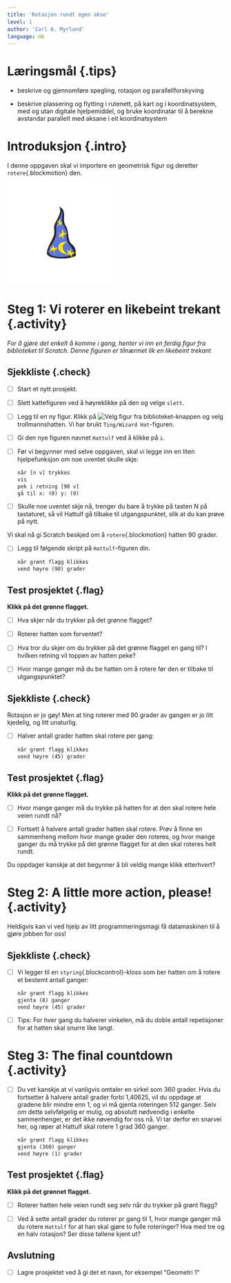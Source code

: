 ```yaml
---
title: 'Rotasjon rundt egen akse'
level: 1
author: 'Carl A. Myrland'
language: nb
---
```



# Læringsmål {.tips}

+ beskrive og gjennomføre spegling, rotasjon og parallellforskyving

+ beskrive plassering og flytting i rutenett, på kart og i koordinatsystem, med
  og utan digitale hjelpemiddel, og bruke koordinatar til å berekne avstandar
  parallelt med aksane i eit koordinatsystem


# Introduksjon {.intro}

I denne oppgaven skal vi importere en geometrisk figur og deretter
`rotere`{.blockmotion} den.

![Bilde av en trollmann hatt](Geometri.png)


# Steg 1: Vi roterer en likebeint trekant {.activity}

*For å gjøre det enkelt å komme i gang, henter vi inn en ferdig figur fra
biblioteket til Scratch. Denne figuren er tilnærmet lik en likebeint trekant*

## Sjekkliste {.check}

- [ ] Start et nytt prosjekt.

- [ ] Slett kattefiguren ved å høyreklikke på den og velge `slett`.

- [ ] Legg til en ny figur. Klikk på ![Velg figur fra
      biblioteket](../bilder/hent-fra-bibliotek.png)-knappen og velg
      trollmannshatten. Vi har brukt `Ting/Wizard Hat`-figuren.

- [ ] Gi den nye figuren navnet `Hattulf` ved å klikke på `i`.

- [ ] Før vi begynner med selve oppgaven, skal vi legge inn en liten
      hjelpefunksjon om noe uventet skulle skje:

  ```blocks
  når [n v] trykkes
  vis
  pek i retning [90 v]
  gå til x: (0) y: (0)
  ```

- [ ] Skulle noe uventet skje nå, trenger du bare å trykke på tasten N på
      tastaturet, så vil Hattulf gå tilbake til utgangspunktet, slik at du kan
      prøve på nytt.

Vi skal nå gi Scratch beskjed om å `rotere`{.blockmotion} hatten 90 grader.

- [ ] Legg til følgende skript på `Hattulf`-figuren din.

  ```blocks
  når grønt flagg klikkes
  vend høyre (90) grader
  ```

## Test prosjektet {.flag}

__Klikk på det grønne flagget.__

- [ ] Hva skjer når du trykker på det grønne flagget?

- [ ] Roterer hatten som forventet?

- [ ] Hva tror du skjer om du trykker på det grønne flagget en gang til? I
      hvilken retning vil toppen av hatten peke?

- [ ] Hvor mange ganger må du be hatten om å rotere før den er tilbake til
      utgangspunktet?

## Sjekkliste {.check}

Rotasjon er jo gøy! Men at ting roterer med 90 grader av gangen er jo litt
kjedelig, og litt unaturlig.

- [ ] Halver antall grader hatten skal rotere per gang:

  ```blocks
  når grønt flagg klikkes
  vend høyre (45) grader
  ```

## Test prosjektet {.flag}

__Klikk på det grønne flagget.__

- [ ] Hvor mange ganger må du trykke på hatten for at den skal rotere hele veien
      rundt nå?

- [ ] Fortsett å halvere antall grader hatten skal rotere. Prøv å finne en
      sammenheng mellom hvor mange grader den roteres, og hvor mange ganger du
      må trykke på det grønne flagget for at den skal roteres helt rundt.

Du oppdager kanskje at det begynner å bli veldig mange klikk etterhvert?

# Steg 2: A little more action, please! {.activity}

Heldigvis kan vi ved hjelp av litt programmeringsmagi få datamaskinen til å
gjøre jobben for oss!

## Sjekkliste {.check}

- [ ] Vi legger til en `styring`{.blockcontrol}-kloss som ber hatten om å rotere
      et bestemt antall ganger:

  ```blocks
  når grønt flagg klikkes
  gjenta (8) ganger
  vend høyre (45) grader
  ```

- [ ] Tips: For hver gang du halverer vinkelen, må du doble antall repetisjoner
      for at hatten skal snurre like langt.

# Steg 3: The final countdown {.activity}

- [ ] Du vet kanskje at vi vanligvis omtaler en sirkel som 360 grader. Hvis du
  fortsetter å halvere antall grader forbi 1,40625, vil du oppdage at gradene
  blir mindre enn 1, og vi må gjenta roteringen 512 ganger. Selv om dette
  selvfølgelig er mulig, og absolutt nødvendig i enkelte sammenhenger, er det
  ikke nøvendig for oss nå. Vi tar derfor en snarvei her, og røper at Hattulf
  skal rotere 1 grad 360 ganger.

  ```blocks
  når grønt flagg klikkes
  gjenta (360) ganger
  vend høyre (1) grader
  ```

## Test prosjektet {.flag}

__Klikk på det grønnet flagget.__

- [ ] Roterer hatten hele veien rundt seg selv når du trykker på grønt flagg?

- [ ] Ved å sette antall grader du roterer pr gang til 1, hvor mange ganger må
      du rotere `Hattulf` for at han skal gjøre to fulle roteringer? Hva med tre
      og en halv rotasjon? Ser disse tallene kjent ut?

## Avslutning

- [ ] Lagre prosjektet ved å gi det et navn, for eksempel "Geometri 1"
